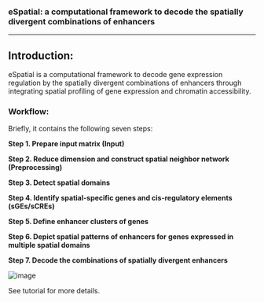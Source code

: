 ###  eSpatial: a computational framework to decode the spatially divergent combinations of enhancers 

------



## Introduction:

eSpatial is a computational framework to decode gene expression regulation by the spatially divergent combinations of enhancers through integrating spatial profiling of gene expression and chromatin accessibility. 

### Workflow:

Briefly, it contains the following seven steps: 

**Step 1. Prepare input matrix (Input)**

**Step 2. Reduce dimension and construct spatial neighbor network (Preprocessing)**

**Step 3. Detect spatial domains**

**Step 4. Identify spatial-specific genes and cis-regulatory elements (sGEs/sCREs)**

**Step 5. Define enhancer clusters of genes**

**Step 6. Depict spatial patterns of enhancers for** **genes expressed in multiple spatial domains**

**Step 7. Decode the combinations of spatially divergent enhancers**

![image](https://github.com/xmuhuanglab/eSpatial/assets/95668602/6a5c6f2b-2940-4b15-bd68-9949fcfe1cb8)


See tutorial for more details.

